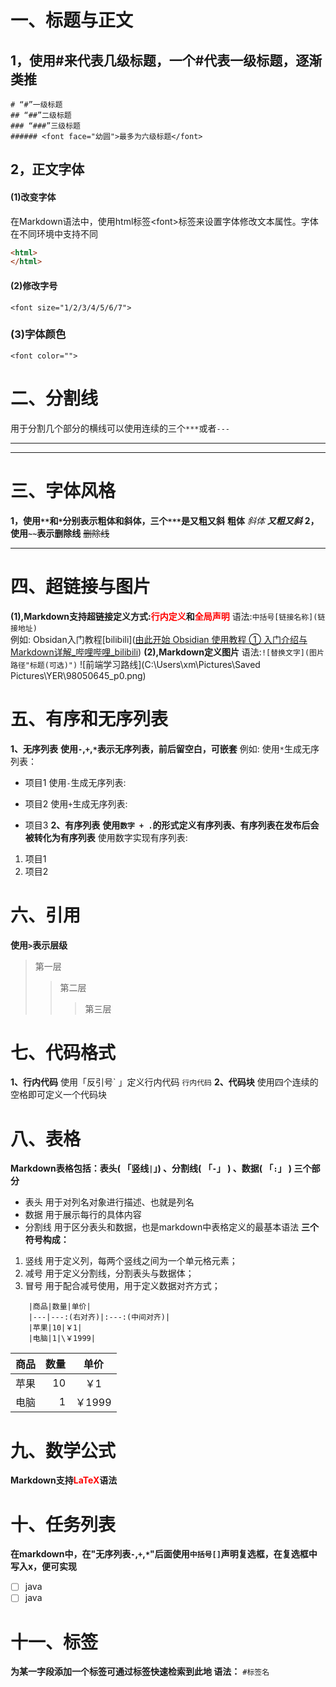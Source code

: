 # 一、标题与正文
## 1，使用#来代表几级标题，一个#代表一级标题，逐渐类推
```
# “#”一级标题
## “##”二级标题
### “###”三级标题
###### <font face="幼圆">最多为六级标题</font>
```
## 2，正文字体
#### (1)改变字体
 在Markdown语法中，使用html标签\<font>标签来设置字体修改文本属性。字体在不同环境中支持不同
 ```Markdown
 <html>
 </html>
```
#### (2)修改字号
```
<font size="1/2/3/4/5/6/7">
```
### (3)字体颜色
```
<font color="">
```
# 二、分割线
用于分割几个部分的横线可以使用连续的三个`***`或者`---`
***
---
# 三、字体风格
**1，使用`**`和`*`分别表示粗体和斜体，三个`***`是又粗又斜**
**粗体**
*斜体*
***又粗又斜***
**2，使用`~~`表示删除线**
~~删除线~~
***
# 四、超链接与图片
**(1),Markdown支持超链接定义方式:<font color="red">行内定义</font>和<font color="red">全局声明</font>**
语法:`中括号[链接名称](链接地址)`  
例如:
Obsidan入门教程[bilibili]([由此开始 Obsidian 使用教程 ① 入门介绍与Markdown详解_哔哩哔哩_bilibili](https://www.bilibili.com/video/BV19a411s7R9?spm_id_from=333.337.search-card.all.click&vd_source=748931f7e422c2a1aec06351d812db1d))
**(2),Markdown定义图片**
语法:`![替换文字](图片路径"标题(可选)")`
![前端学习路线](C:\Users\xm\Pictures\Saved Pictures\YER\98050645_p0.png)
# **五、有序和无序列表**
**1、无序列表**
**使用`-`,`+`,`*`表示无序列表，前后留空白，可嵌套**
例如:
使用`*`生成无序列表：
 * 项目1
使用`-`生成无序列表:
 - 项目2
使用`+`生成无序列表:
+ 项目3
**2、有序列表**
**使用`数字 + .`的形式定义有序列表、有序列表在发布后会被转化为有序列表**
使用数字实现有序列表:
1. 项目1
2. 项目2
# 六、引用
**使用`>`表示层级**
>第一层
>>第二层
>>>第三层
# 七、代码格式
**1、行内代码**
使用「反引号\` 」定义行内代码
`行内代码`
**2、代码块**
使用四个连续的空格即可定义一个代码块

# 八、表格
**Markdown表格包括：表头( 「竖线`|`」) 、分割线( 「`-`」 ) 、数据( 「`:`」 ) 三个部分**
+ 表头 用于对列名对象进行描述、也就是列名
+ 数据 用于展示每行的具体内容
+ 分割线 用于区分表头和数据，也是markdown中表格定义的最基本语法
**三个符号构成：**
1. 竖线 用于定义列，每两个竖线之间为一个单元格元素；
2. 减号 用于定义分割线，分割表头与数据体；
3. 冒号 用于配合减号使用，用于定义数据对齐方式；
```
	|商品|数量|单价|
	|---|---:(右对齐)|:---:(中间对齐)|
	|苹果|10|￥1|
	|电脑|1|\￥1999|
```
|商品|数量|单价|
|---|---:|:---:|
|苹果|10|￥1|
|电脑|1|￥1999|

# 九、数学公式
**Markdown支持<font color="red">LaTeX</font >语法**

# 十、任务列表
**在markdown中，在"无序列表`-`,`+`,`*`"后面使用`中括号[]`声明复选框，在复选框中写入x，便可实现**
+ [ ] java
+ [ ]  java 

# 十一、标签
**为某一字段添加一个标签可通过标签快速检索到此地
语法：**
`#标签名`
